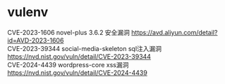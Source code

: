 # vulenv
CVE-2023-1606 novel-plus 3.6.2 安全漏洞 https://avd.aliyun.com/detail?id=AVD-2023-1606  
CVE-2023-39344 social-media-skeleton sql注入漏洞 https://nvd.nist.gov/vuln/detail/CVE-2023-39344  
CVE-2024-4439 wordpress-core xss漏洞 https://nvd.nist.gov/vuln/detail/CVE-2024-4439
